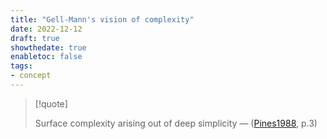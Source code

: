 ```yaml
---
title: "Gell-Mann's vision of complexity"
date: 2022-12-12
draft: true
showthedate: true
enabletoc: false
tags:
- concept
---
```



>[!quote] 
>
>Surface complexity arising out of deep simplicity — ([Pines1988](reference/Pines1988.md), p.3)


